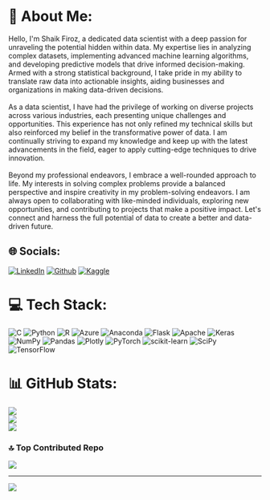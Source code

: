 # 💫 About Me:
Hello, I'm Shaik Firoz, a dedicated data scientist with a deep passion for unraveling the potential hidden within data. My expertise lies in analyzing complex datasets, implementing advanced machine learning algorithms, and developing predictive models that drive informed decision-making. Armed with a strong statistical background, I take pride in my ability to translate raw data into actionable insights, aiding businesses and organizations in making data-driven decisions.<br><br>As a data scientist, I have had the privilege of working on diverse projects across various industries, each presenting unique challenges and opportunities. This experience has not only refined my technical skills but also reinforced my belief in the transformative power of data. I am continually striving to expand my knowledge and keep up with the latest advancements in the field, eager to apply cutting-edge techniques to drive innovation.<br><br>Beyond my professional endeavors, I embrace a well-rounded approach to life. My interests in solving complex problems provide a balanced perspective and inspire creativity in my problem-solving endeavors. I am always open to collaborating with like-minded individuals, exploring new opportunities, and contributing to projects that make a positive impact. Let's connect and harness the full potential of data to create a better and data-driven future.


## 🌐 Socials:
[![LinkedIn](https://img.shields.io/badge/-LinkedIn-blue?style=for-the-badge&logo=linkedin&logoColor=white)](https://www.linkedin.com/in/shaik--firoz/)
[![Github](https://img.shields.io/badge/-Github-grey?style=for-the-badge&logo=github&logoColor=white)](https://github.com/firozshaik1)
[![Kaggle](https://img.shields.io/badge/-Kaggle-blue?style=for-the-badge&logo=kaggle&logoColor=white)](https://www.kaggle.com/shaikfiroz12)

# 💻 Tech Stack:
![C](https://img.shields.io/badge/c-%2300599C.svg?style=for-the-badge&logo=c&logoColor=white) ![Python](https://img.shields.io/badge/python-3670A0?style=for-the-badge&logo=python&logoColor=ffdd54) ![R](https://img.shields.io/badge/r-%23276DC3.svg?style=for-the-badge&logo=r&logoColor=white) ![Azure](https://img.shields.io/badge/azure-%230072C6.svg?style=for-the-badge&logo=azure-devops&logoColor=white) ![Anaconda](https://img.shields.io/badge/Anaconda-%2344A833.svg?style=for-the-badge&logo=anaconda&logoColor=white) ![Flask](https://img.shields.io/badge/flask-%23000.svg?style=for-the-badge&logo=flask&logoColor=white) ![Apache](https://img.shields.io/badge/apache-%23D42029.svg?style=for-the-badge&logo=apache&logoColor=white) ![Keras](https://img.shields.io/badge/Keras-%23D00000.svg?style=for-the-badge&logo=Keras&logoColor=white) ![NumPy](https://img.shields.io/badge/numpy-%23013243.svg?style=for-the-badge&logo=numpy&logoColor=white) ![Pandas](https://img.shields.io/badge/pandas-%23150458.svg?style=for-the-badge&logo=pandas&logoColor=white) ![Plotly](https://img.shields.io/badge/Plotly-%233F4F75.svg?style=for-the-badge&logo=plotly&logoColor=white) ![PyTorch](https://img.shields.io/badge/PyTorch-%23EE4C2C.svg?style=for-the-badge&logo=PyTorch&logoColor=white) ![scikit-learn](https://img.shields.io/badge/scikit--learn-%23F7931E.svg?style=for-the-badge&logo=scikit-learn&logoColor=white) ![SciPy](https://img.shields.io/badge/SciPy-%230C55A5.svg?style=for-the-badge&logo=scipy&logoColor=%white) ![TensorFlow](https://img.shields.io/badge/TensorFlow-%23FF6F00.svg?style=for-the-badge&logo=TensorFlow&logoColor=white)
# 📊 GitHub Stats:
![](https://github-readme-stats.vercel.app/api?username=firozshaik1&theme=dark&hide_border=false&include_all_commits=false&count_private=false)<br/>
![](https://github-readme-streak-stats.herokuapp.com/?user=firozshaik1&theme=dark&hide_border=false)<br/>
![](https://github-readme-stats.vercel.app/api/top-langs/?username=firozshaik1&theme=dark&hide_border=false&include_all_commits=false&count_private=false&layout=compact)

### 🔝 Top Contributed Repo
![](https://github-contributor-stats.vercel.app/api?username=firozshaik1&limit=5&theme=dark&combine_all_yearly_contributions=true)

---
[![](https://visitcount.itsvg.in/api?id=firozshaik1&icon=0&color=0)](https://visitcount.itsvg.in)

<!-- Proudly created with GPRM ( https://gprm.itsvg.in ) -->
